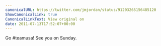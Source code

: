 ```yaml
---
canonicalURL: https://twitter.com/jmjordan/status/91203265156485120
ShowCanonicalLink: true
CanonicalLinkText: View original on
date: 2011-07-13T17:52:07+00:00
---
```

Go #teamusa! See you on Sunday.